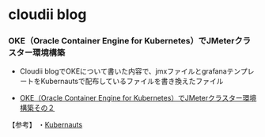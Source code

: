 # cloudii blog
### OKE（Oracle Container Engine for Kubernetes）でJMeterクラスター環境構築
* Cloudii blogでOKEについて書いた内容で、jmxファイルとgrafanaテンプレートをKubernautsで配布しているファイルを書き換えたファイル

* [OKE（Oracle Container Engine for Kubernetes）でJMeterクラスター環境構築その２](https://cloudii.atomitech.jp/)

【参考】
・[Kubernauts](https://blog.kubernauts.io/load-testing-as-a-service-with-jmeter-on-kubernetes-fc5288bb0c8b)
